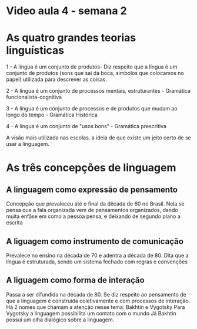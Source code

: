 # Video aula 4 - semana 2

# As quatro grandes teorias linguísticas

1 - A língua é um conjunto de produtos- Diz respeito que a língua é um conjunto de produtos (sons que sai da boca, simbolos que colocamos no papel) utilizada para descrever as coisas.

2 - A língua é um conjunto de processos mentais, estruturantes - Gramática funcionalista-cognitiva

3 - A língua é um conjunto de processos e de produtos que mudam ao longo do tempo - Gramática Histórica

4 - A língua é um conjunto de "usos bons" - Gramática prescritiva

A visão mais utilizada nas escolas, a ideia de que existe um jeito certo de se usar a linguagem.

# As três concepções de linguagem

## A linguagem como expressão de pensamento

Concepção que prevaleceu até o final da dêcada de 60 no Brasil. Nela se pensa que a fala organizada vem de pensamentos organizados, dando muita enfâse em como a pessoa pensa, e deixando de segundo plano a escrita

## A liguagem como instrumento de comunicação

Prevalece no ensino na década de 70 e adentra a década de 80. Dita que a língua é estruturada, sendo um sistema fechado com regras e convenções

## A liguagem como forma de interação

Passa a ser difundida na década de 80. Se diz respeito ao pensamento de que a linguagem é construida coletivamente e com processos de interação.
Há 2 nomes que chamam a atenção nesse tema: Bakhtin e Vygotsky
Para Vygotsky a linguagem possibilita um contato com o mundo
Já Bakhtin possui um olha dialógico sobre a linguagem.